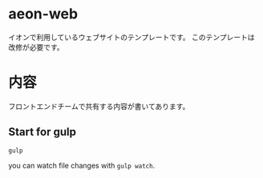 #  aeon-web
イオンで利用しているウェブサイトのテンプレートです。
このテンプレートは改修が必要です。

#  内容
フロントエンドチームで共有する内容が書いてあります。


## Start for gulp

```
gulp
```
you can watch file changes with `gulp watch`.